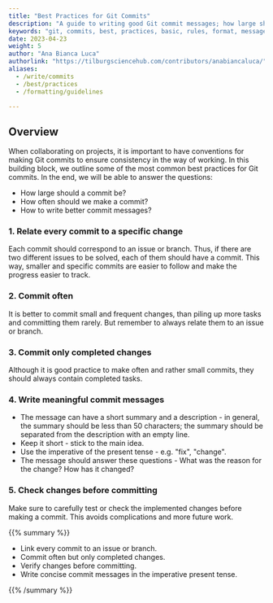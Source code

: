 ```yaml
---
title: "Best Practices for Git Commits"
description: "A guide to writing good Git commit messages; how large should commits be; basic rules and formatting guidelines for git commits"
keywords: "git, commits, best, practices, basic, rules, format, messages, commit, github"
date: 2023-04-23
weight: 5
author: "Ana Bianca Luca"
authorlink: "https://tilburgsciencehub.com/contributors/anabiancaluca/"
aliases:
  - /write/commits
  - /best/practices
  - /formatting/guidelines

---
```


## Overview

When collaborating on projects, it is important to have conventions for making Git commits to ensure consistency in the way of working. In this building block, we outline some of the most common best practices for Git commits. In the end, we will be able to answer the questions:

- How large should a commit be? 
- How often should we make a commit? 
- How to write better commit messages?


### 1. Relate every commit to a specific change

Each commit should correspond to an issue or branch. Thus, if there are two different issues to be solved, each of them should have a commit. This way, smaller and specific commits are easier to follow and make the progress easier to track.

### 2. Commit often

It is better to commit small and frequent changes, than piling up more tasks and committing them rarely. But remember to always relate them to an issue or branch.


### 3. Commit only completed changes

Although it is good practice to make often and rather small commits, they should always contain completed tasks. 


### 4. Write meaningful commit messages

- The message can have a short summary and a description - in general, the summary should be less than 50 characters; the summary should be separated from the description with an empty line.
- Keep it short - stick to the main idea.
- Use the imperative of the present tense - e.g. "fix", "change".
- The message should answer these questions - What was the reason for the change? How has it changed?

### 5. Check changes before committing

Make sure to carefully test or check the implemented changes before making a commit. This avoids complications and more future work.



{{% summary %}}

- Link every commit to an issue or branch.
- Commit often but only completed changes.
- Verify changes before committing.
- Write concise commit messages in the imperative present tense.

{{% /summary %}}
